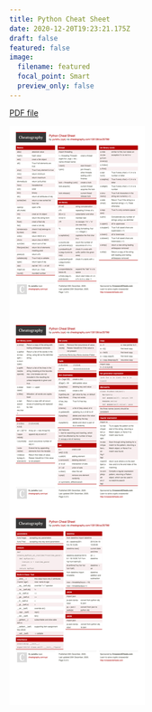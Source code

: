 ```yaml
---
title: Python Cheat Sheet
date: 2020-12-20T19:23:21.175Z
draft: false
featured: false
image:
  filename: featured
  focal_point: Smart
  preview_only: false
---
```

[PDF file](https://github.com/yunshu67/PDFs/blob/master/python%20cheatsheat.pdf)



![python cheat sheet](122103084016_0xys_python.jpg)